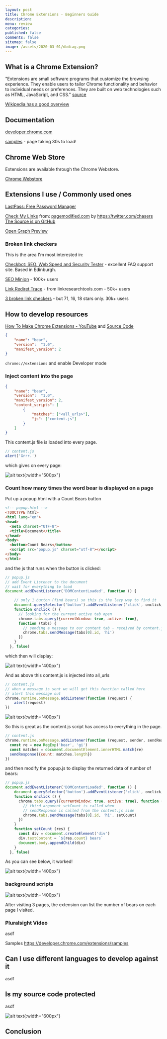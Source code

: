 ```yaml
---
layout: post
title: Chrome Extensions - Beginners Guide
description: 
menu: review
categories: 
published: false 
comments: false
sitemap: false
image: /assets/2020-03-01/dbdiag.png
---
```


## What is a Chrome Extension?

"Extensions are small software programs that customize the browsing experience. They enable users to tailor Chrome functionality and behavior to individual needs or preferences. They are built on web technologies such as HTML, JavaScript, and CSS." [source](https://developer.chrome.com/extensions)

[Wikipedia has a good overview](https://en.wikipedia.org/wiki/Google_Chrome#Extensions)

## Documentation

[developer.chrome.com](https://developer.chrome.com/home)

[samples](https://developer.chrome.com/extensions/samples) - page taking 30s to load!

## Chrome Web Store

Extensions are available through the Chrome Webstore.

[Chrome Webstore](https://chrome.google.com/webstore/category/extensions)

## Extensions I use / Commonly used ones

[LastPass: Free Password Manager](https://chrome.google.com/webstore/detail/lastpass-free-password-ma/hdokiejnpimakedhajhdlcegeplioahd)

[Check My Links](https://chrome.google.com/webstore/detail/check-my-links/ojkcdipcgfaekbeaelaapakgnjflfglf) from: [pagemodified.com]() by https://twitter.com/chasers [The Source is on GitHub](https://github.com/PageModifiedOfficial/Check-My-Links)

[Open Graph Preview](https://chrome.google.com/webstore/detail/open-graph-preview/ehaigphokkgebnmdiicabhjhddkaekgh?hl=en)

### Broken link checkers

This is the area I'm most interested in:

[Checkbot: SEO, Web Speed and Security Tester](https://chrome.google.com/webstore/detail/checkbot-seo-web-speed-se/dagohlmlhagincbfilmkadjgmdnkjinl) - excellent FAQ support site. Based in Edinburgh.

[SEO Minion](https://chrome.google.com/webstore/detail/seo-minion/giihipjfimkajhlcilipnjeohabimjhi) - 100k+ users

[Link Rediret Trace](https://chrome.google.com/webstore/detail/link-redirect-trace/nnpljppamoaalgkieeciijbcccohlpoh) - from linkresearchtools.com - 50k+ users

[3 broken link checkers](https://chrome.google.com/webstore/search/broken%20link%20checker) - but 71, 16, 18 stars only. 30k+ users

## How to develop resources

[How To Make Chrome Extensions - YouTube](https://youtu.be/Ipa58NVGs_c) and [Source Code](https://github.com/shama/letswritecode/tree/master/how-to-make-chrome-extensions)

```json
{
    "name": "bear",
    "version":  "1.0",
    "manifest_version": 2
}
```

`chrome://extensions` and enable Developer mode

### Inject content into the page

```json
{
    "name": "bear",
    "version":  "1.0",
    "manifest_version": 2,
    "content_scripts": [
        {
            "matches": ["<all_urls>"],
            "js": ["content.js"]
        }
    ]
}
```

This content.js file is loaded into every page.

```js
// content.js
alert('Grrr.')
```

which gives on every page:

![alt text](/assets/2020-05-11/chrome-extension-alert-box.jpg "Chrome Extension Alert Box"){:width="500px"}

### Count how many times the word bear is displayed on a page

Put up a popup.html with a Count Bears button

```html
<!-- popup.html -->
<!DOCTYPE html>
<html lang="en">
<head>
  <meta charset="UTF-8">
  <title>Document</title>
</head>
<body>
  <button>Count Bears</button>
  <script src="popup.js" charset="utf-8"></script>
</body>
</html>
```

and the js that runs when the button is clicked:

```js
// popup.js
// add Event Listener to the document
// wait for everything to load
document.addEventListener('DOMContentLoaded', function () {

    // only 1 button (find bears) so this is the lazy way to find it
    document.querySelector('button').addEventListener('click', onclick, false)
    function onclick () {
      // looking for the current active tab open
      chrome.tabs.query({currentWindow: true, active: true}, 
      function (tabs) {
        // sending a message to our content tab - received by content.js function
        chrome.tabs.sendMessage(tabs[0].id, 'hi')
      })
    }
  }, false)
```

which then will display:

![alt text](/assets/2020-05-11/count-bears-popup.jpg "Count Bears Popup"){:width="400px"}

And as above this content.js is injected into all_urls

```js
// content.js
// when a message is sent we will get this function called here 
// alert this message out
chrome.runtime.onMessage.addListener(function (request) {
    alert(request)
})

```

![alt text](/assets/2020-05-11/count-bears-result.jpg "Count bears result"){:width="400px"}

So this is great as the content.js script has access to everything in the page.

```js
// content.js
chrome.runtime.onMessage.addListener(function (request, sender, sendResponse) {
  const re = new RegExp('bear', 'gi')
  const matches = document.documentElement.innerHTML.match(re)
  sendResponse({count: matches.length})
})
```

and then modify the popup.js to display the returned data of number of bears:

```js
// popup.js
document.addEventListener('DOMContentLoaded', function () {
    document.querySelector('button').addEventListener('click', onclick, false)
    function onclick () {
      chrome.tabs.query({currentWindow: true, active: true}, function (tabs) {
        // third argument setCount is called when
        // sendResponse is called from the content.js side
        chrome.tabs.sendMessage(tabs[0].id, 'hi', setCount)
      })
    }
    function setCount (res) {
      const div = document.createElement('div')
      div.textContent = `${res.count} bears`
      document.body.appendChild(div)
    }
  }, false)
```

As you can see below, it worked!

![alt text](/assets/2020-05-11/count-bears-wikipedia.jpg "Count bears Wikipedia"){:width="400px"}

### background scripts

![alt text](/assets/2020-05-11/count-bears-background.jpg "Count bears background"){:width="400px"}

After visiting 3 pages, the extension can list the number of bears on each page I visited.

### Pluralsight Video

asdf

Samples
https://developer.chrome.com/extensions/samples


## Can I use different languages to develop against it

asdf

## Is my source code protected

asdf

![alt text](/assets/2020-03-01/dbdiag.png "DB Diagram"){:width="600px"}

## Conclusion

